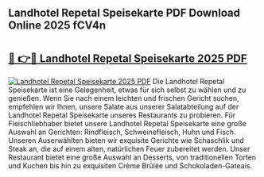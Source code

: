 ## Landhotel Repetal Speisekarte PDF Download Online 2025 fCV4n

# <h2><a href="http://gcazif.nevu.top/?p=Landhotel+Repetal+Speisekarte">🔗 👉🔴 Landhotel Repetal Speisekarte 2025 PDF</a></h2>

[![Landhotel Repetal Speisekarte 2025 PDF](https://i.imgur.com/dBaPXMq.png)](http://gcazif.nevu.top/?p=Landhotel+Repetal+Speisekarte)
Die Landhotel Repetal Speisekarte ist eine Gelegenheit, etwas für sich selbst zu wählen und zu genießen. Wenn Sie nach einem leichten und frischen Gericht suchen, empfehlen wir Ihnen, unsere Salate aus unserer Salatabteilung auf der Landhotel Repetal Speisekarte unseres Restaurants zu probieren. Für Fleischliebhaber bietet unsere Landhotel Repetal Speisekarte eine große Auswahl an Gerichten: Rindfleisch, Schweinefleisch, Huhn und Fisch. Unseren Auserwählten bieten wir exquisite Gerichte wie Schaschlik und Steak an, die auf einem alten, natürlichen Feuer zubereitet werden. Unser Restaurant bietet eine große Auswahl an Desserts, von traditionellen Torten und Kuchen bis hin zu exquisiten Crème Brûlée und Schokoladen-Gateais.
